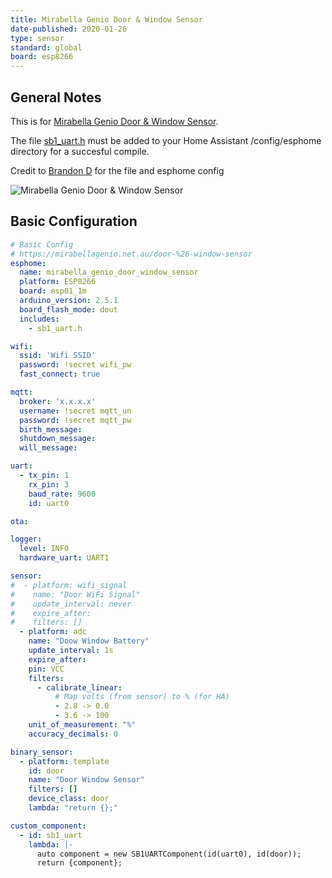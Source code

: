 ```yaml
---
title: Mirabella Genio Door & Window Sensor 
date-published: 2020-01-26
type: sensor
standard: global
board: esp8266
---
```



## General Notes

This is for [Mirabella Genio Door & Window Sensor](https://www.mirabellagenio.com.au/product-range/mirabella-genio-wi-fi-door-and-window-sensor/).

The file [sb1_uart.h](https://github.com/brandond/esphome-tuya_pir/blob/master/sb1_uart.h) must be added to your Home Assistant /config/esphome directory for a succesful compile.

Credit to [Brandon D](https://github.com/brandond) for the file and esphome config

![Mirabella Genio Door & Window Sensor](/Mirabella-Door-Window-Sensor.jpg "Mirabella Genio Door & Window Sensor")

## Basic Configuration

```yaml
# Basic Config
# https://mirabellagenio.net.au/door-%26-window-sensor
esphome:
  name: mirabella_genio_door_window_sensor
  platform: ESP8266
  board: esp01_1m
  arduino_version: 2.5.1
  board_flash_mode: dout
  includes:
    - sb1_uart.h

wifi:
  ssid: 'Wifi SSID'
  password: !secret wifi_pw
  fast_connect: true

mqtt:
  broker: 'x.x.x.x'
  username: !secret mqtt_un
  password: !secret mqtt_pw
  birth_message:
  shutdown_message:
  will_message:

uart:
  - tx_pin: 1
    rx_pin: 3
    baud_rate: 9600
    id: uart0

ota:

logger:
  level: INFO
  hardware_uart: UART1

sensor:
#  - platform: wifi_signal
#    name: "Door WiFi Signal"
#    update_interval: never
#    expire_after:
#    filters: []
  - platform: adc
    name: "Doow Window Battery"
    update_interval: 1s
    expire_after:
    pin: VCC
    filters:
      - calibrate_linear:
          # Map volts (from sensor) to % (for HA)
          - 2.8 -> 0.0
          - 3.6 -> 100
    unit_of_measurement: "%"
    accuracy_decimals: 0

binary_sensor:
  - platform: template
    id: door
    name: "Door Window Sensor"
    filters: []
    device_class: door
    lambda: "return {};"

custom_component:
  - id: sb1_uart
    lambda: |-
      auto component = new SB1UARTComponent(id(uart0), id(door));
      return {component};
```
